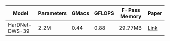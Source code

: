 | Model     |   Parameters  |   GMacs   |   GFLOPS  |   F-Pass Memory   |   Paper |
|-----------|---------------|-----------|-----------|-------------------|---------|
| HarDNet-DWS-39   |      2.2M         |     0.44      |     0.88      |        29.77MB           | [Link](https://drive.google.com/file/d/1_QFqasN4UEIzv5ku5JIzSHXH5JFrIkzF/view?usp=sharing)